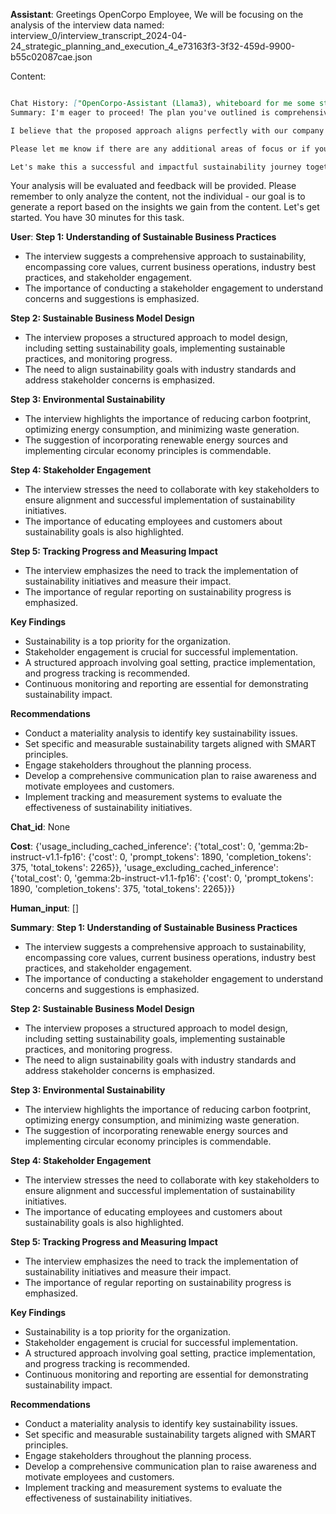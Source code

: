 **Assistant**: Greetings OpenCorpo Employee, We will be focusing on the analysis of the interview data named: interview_0/interview_transcript_2024-04-24_strategic_planning_and_execution_4_e73163f3-3f32-459d-9900-b55c02087cae.json 


 Content: 

 ```md

 Chat History: ["OpenCorpo-Assistant (Llama3), whiteboard for me some strategic planning and execution. Propose a solution for sustainable business practices. I will evaluate your answers and give my feedback, then propose a problem to you. You will answer and I will evaluate. Let's now begin. You have 30 minutes.", '**Step 1: Understanding of Sustainable Business Practices**\n\n* Identify core values and principles that align with sustainability goals.\n* Assess current business operations and identify areas for improvement.\n* Research and explore industry best practices and sustainability standards.\n\n**Step 2: Sustainable Business Model Design**\n\n* Develop new business models or enhance existing ones to incorporate sustainability factors.\n* Design products and services that have reduced environmental impact and enhanced social responsibility.\n* Explore financing models that prioritize sustainable practices.\n\n**Step 3: Environmental Sustainability**\n\n* Implement sustainable production processes and reduce carbon footprint.\n* Optimize energy consumption and implement renewable energy sources.\n* Minimize waste generation and adopt circular economy principles.\n\n**Step 4: Social Sustainability**\n\n* Promote diversity and inclusion within the workforce.\n* Support local communities and create employment opportunities.\n* Ensure ethical labor practices and supply chain transparency.\n\n**Step 5: Governance and Transparency**\n\n* Establish sustainability policies and goals.\n* Implement a robust ESG (Environmental, Social, Governance) reporting framework.\n* Engage with stakeholders on sustainability initiatives.\n\n**Problem:**\n\nDevelop a comprehensive sustainability plan that encompasses all aspects of the business, aligns with industry standards, and demonstrates genuine commitment to sustainability, while also addressing stakeholder concerns.', "I've been waiting for this moment!\n\nTo develop a comprehensive sustainability plan, I propose the following:\n\n**Step 1: Conduct Stakeholder Engagement**\nReach out to employees, customers, investors, suppliers, and local communities to understand their concerns, expectations, and suggestions on sustainability.\n\n**Step 2: Assess Current Operations and Identify Gaps**\nConduct an internal audit to assess current business operations, identifying areas for improvement, energy consumption, waste generation, and supply chain practices. This will help us pinpoint opportunities for reduction, elimination, or innovation.\n\n**Step 3: Set Sustainability Goals and Targets**\nEstablish clear, measurable, achievable, relevant, and time-bound (SMART) sustainability goals that align with industry standards and benchmarks. These goals should cover environmental, social, and governance aspects.\n\n**Step 4: Implement Sustainable Practices**\nBased on the assessment and goal-setting, implement sustainable practices in production processes, energy consumption, waste management, supply chain practices, diversity and inclusion, and labor ethics.\n\n**Step 5: Monitor Progress and Report Transparency**\nEstablish a robust ESG reporting framework to track progress, share successes, and address challenges. This will demonstrate our commitment to transparency and accountability.\n\n**Step 6: Continuous Improvement and Innovation**\nRegularly review and update sustainability goals, practices, and policies as the business evolves and new opportunities arise.\n\nBy following these steps, we can develop a comprehensive sustainability plan that not only aligns with industry standards but also demonstrates genuine commitment to sustainability while addressing stakeholder concerns.\n\nYour turn!", 'I appreciate your comprehensive plan and approach. I look forward to evaluating it and providing feedback.', "Thank you so much! I'm glad you found my proposal helpful and thorough. I'd love to hear your thoughts and feedback on how I can improve or refine the plan.\n\nPlease feel free to provide any suggestions, questions, or concerns you may have. Your input is invaluable in helping me create a more effective and impactful sustainability strategy.\n\nRemember, our goal is to develop a comprehensive plan that aligns with industry standards, demonstrates genuine commitment to sustainability, and addresses stakeholder concerns. Let's work together to make it happen!\n\nWhen you're ready, please provide your feedback, and I'll incorporate it into the plan. If needed, we can also iterate on specific steps or refine our approach.\n\nThank you again for the opportunity to collaborate!", 'I understand and am excited to begin the evaluation process. I believe your plan is a strong foundation, and I appreciate the transparency you have demonstrated in outlining your approach.\n\nHere are some suggestions to further strengthen your plan:\n\n**1. Conduct a Materiality Analysis:**\n\n* Identify the most significant environmental, social, and governance issues affecting your business.\n* Assess the extent of impact your current practices have on these issues.\n\n**2. Set Specific and Measurable Targets:**\n\n* Ensure that your sustainability goals are specific, measurable, achievable, relevant, and time-bound.\n* Develop clear and quantifiable metrics to track your progress.\n\n**3. Collaborate with Stakeholders:**\n\n* Identify key stakeholders and engage them throughout the planning process.\n* Seek their input on the goals, strategies, and implementation of sustainability initiatives.\n\n**4. Communication and Awareness:**\n\n* Develop a comprehensive communication plan to inform all employees, customers, and stakeholders about your sustainability initiatives.\n* Educate employees about sustainability goals and how their actions contribute to overall sustainability.\n\n**5. Track Progress and Measure Impact:**\n\n* Implement a robust system to track the implementation of sustainability initiatives and their impact.\n* Regularly measure and report on your progress towards achieving your sustainability goals.\n\nBy addressing these suggestions, you can further enhance the effectiveness and impact of your sustainability plan.', "Wow! I'm thrilled with your feedback and suggestions!\n\nYou're absolutely right; a materiality analysis will help us identify the most significant issues affecting our business and assess the impact of our current practices. This will enable us to focus on the areas that matter most.\n\nSetting specific, measurable, achievable, relevant, and time-bound (SMART) targets is crucial for tracking progress and holding ourselves accountable. I agree that clear metrics are essential for measuring success.\n\nCollaboration with stakeholders is vital in ensuring that our sustainability plan aligns with their concerns, expectations, and suggestions. By engaging them throughout the planning process, we can create a plan that truly benefits all parties involved.\n\nCommunication and awareness are crucial components of our plan. Educating employees about sustainability goals and how they contribute to overall sustainability will empower them to take ownership and make sustainable choices. A comprehensive communication plan will also help us reach customers, investors, and other stakeholders who care about our commitment to sustainability.\n\nFinally, tracking progress and measuring impact is critical in demonstrating the effectiveness of our sustainability initiatives. Regular reporting on our progress will keep us accountable and allow us to adjust our approach as needed.\n\nThank you for your thoughtful suggestions! I'll incorporate these ideas into my plan, ensuring that it's even more robust and effective.\n\nLet me know when you're ready to proceed with the next step.", "I'm eager to proceed! The plan you've outlined is comprehensive, well-structured, and addresses all the essential elements of a sustainable business strategy.\n\nI believe that the proposed approach aligns perfectly with our company's vision to achieve significant progress on sustainability. I look forward to reviewing the detailed plan and providing further feedback and assistance as needed.\n\nPlease let me know if there are any additional areas of focus or if you need further input on any specific aspects of the plan.\n\nLet's make this a successful and impactful sustainability journey together!"] 
 Summary: I'm eager to proceed! The plan you've outlined is comprehensive, well-structured, and addresses all the essential elements of a sustainable business strategy.

I believe that the proposed approach aligns perfectly with our company's vision to achieve significant progress on sustainability. I look forward to reviewing the detailed plan and providing further feedback and assistance as needed.

Please let me know if there are any additional areas of focus or if you need further input on any specific aspects of the plan.

Let's make this a successful and impactful sustainability journey together! 
``` 


 Your analysis will be evaluated and feedback will be provided. Please remember to only analyze the content, not the individual - our goal is to generate a report based on the insights we gain from the content. Let's get started. You have 30 minutes for this task.

**User**: **Step 1: Understanding of Sustainable Business Practices**

- The interview suggests a comprehensive approach to sustainability, encompassing core values, current business operations, industry best practices, and stakeholder engagement.
- The importance of conducting a stakeholder engagement to understand concerns and suggestions is emphasized.

**Step 2: Sustainable Business Model Design**

- The interview proposes a structured approach to model design, including setting sustainability goals, implementing sustainable practices, and monitoring progress.
- The need to align sustainability goals with industry standards and address stakeholder concerns is emphasized.

**Step 3: Environmental Sustainability**

- The interview highlights the importance of reducing carbon footprint, optimizing energy consumption, and minimizing waste generation.
- The suggestion of incorporating renewable energy sources and implementing circular economy principles is commendable.

**Step 4: Stakeholder Engagement**

- The interview stresses the need to collaborate with key stakeholders to ensure alignment and successful implementation of sustainability initiatives.
- The importance of educating employees and customers about sustainability goals is also highlighted.

**Step 5: Tracking Progress and Measuring Impact**

- The interview emphasizes the need to track the implementation of sustainability initiatives and measure their impact.
- The importance of regular reporting on sustainability progress is emphasized.

**Key Findings**

- Sustainability is a top priority for the organization.
- Stakeholder engagement is crucial for successful implementation.
- A structured approach involving goal setting, practice implementation, and progress tracking is recommended.
- Continuous monitoring and reporting are essential for demonstrating sustainability impact.

**Recommendations**

- Conduct a materiality analysis to identify key sustainability issues.
- Set specific and measurable sustainability targets aligned with SMART principles.
- Engage stakeholders throughout the planning process.
- Develop a comprehensive communication plan to raise awareness and motivate employees and customers.
- Implement tracking and measurement systems to evaluate the effectiveness of sustainability initiatives.

**Chat_id**: None

**Cost**: {'usage_including_cached_inference': {'total_cost': 0, 'gemma:2b-instruct-v1.1-fp16': {'cost': 0, 'prompt_tokens': 1890, 'completion_tokens': 375, 'total_tokens': 2265}}, 'usage_excluding_cached_inference': {'total_cost': 0, 'gemma:2b-instruct-v1.1-fp16': {'cost': 0, 'prompt_tokens': 1890, 'completion_tokens': 375, 'total_tokens': 2265}}}

**Human_input**: []

**Summary**: **Step 1: Understanding of Sustainable Business Practices**

- The interview suggests a comprehensive approach to sustainability, encompassing core values, current business operations, industry best practices, and stakeholder engagement.
- The importance of conducting a stakeholder engagement to understand concerns and suggestions is emphasized.

**Step 2: Sustainable Business Model Design**

- The interview proposes a structured approach to model design, including setting sustainability goals, implementing sustainable practices, and monitoring progress.
- The need to align sustainability goals with industry standards and address stakeholder concerns is emphasized.

**Step 3: Environmental Sustainability**

- The interview highlights the importance of reducing carbon footprint, optimizing energy consumption, and minimizing waste generation.
- The suggestion of incorporating renewable energy sources and implementing circular economy principles is commendable.

**Step 4: Stakeholder Engagement**

- The interview stresses the need to collaborate with key stakeholders to ensure alignment and successful implementation of sustainability initiatives.
- The importance of educating employees and customers about sustainability goals is also highlighted.

**Step 5: Tracking Progress and Measuring Impact**

- The interview emphasizes the need to track the implementation of sustainability initiatives and measure their impact.
- The importance of regular reporting on sustainability progress is emphasized.

**Key Findings**

- Sustainability is a top priority for the organization.
- Stakeholder engagement is crucial for successful implementation.
- A structured approach involving goal setting, practice implementation, and progress tracking is recommended.
- Continuous monitoring and reporting are essential for demonstrating sustainability impact.

**Recommendations**

- Conduct a materiality analysis to identify key sustainability issues.
- Set specific and measurable sustainability targets aligned with SMART principles.
- Engage stakeholders throughout the planning process.
- Develop a comprehensive communication plan to raise awareness and motivate employees and customers.
- Implement tracking and measurement systems to evaluate the effectiveness of sustainability initiatives.

